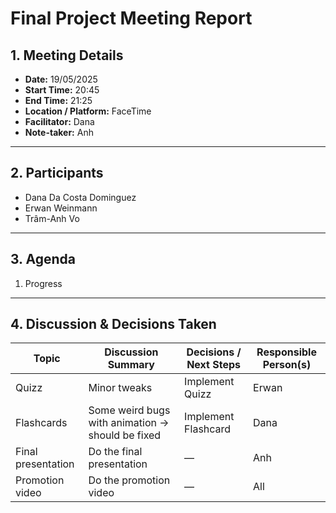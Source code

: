 # **Final Project Meeting Report**

## **1. Meeting Details**

- **Date:** 19/05/2025  
- **Start Time:** 20:45  
- **End Time:** 21:25  
- **Location / Platform:** FaceTime  
- **Facilitator:** Dana  
- **Note-taker:** Anh  

---

## **2. Participants**

- Dana Da Costa Dominguez  
- Erwan Weinmann  
- Trâm-Anh Vo  

---

## **3. Agenda**

1. Progress  

---

## **4. Discussion & Decisions Taken**

| **Topic** | **Discussion Summary** | **Decisions / Next Steps** | **Responsible Person(s)** |
| --- | --- | --- | --- |
| Quizz | Minor tweaks | Implement Quizz | Erwan |
| Flashcards | Some weird bugs with animation → should be fixed | Implement Flashcard | Dana |
| Final presentation | Do the final presentation | — | Anh |
| Promotion video | Do the promotion video | — | All |

